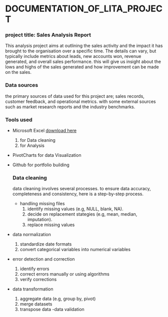 # DOCUMENTATION_OF_LITA_PROJECT

### project title: Sales Analysis Report

This analysis project aims at outlining the sales activity and the impact it has brought to the organisation over a specific time. The details can vary, but typically include metrics about leads, new accounts won, revenue generated, and overall sales performance. this will give us insight about the lows and highs of the sales generated and how improvement can be made on the sales.

### Data sources
the primary sources of data used for this project are;  sales records, customer feedback, and operational metrics. with some external sources such as market research reports and the industry benchmarks.

### Tools used
- Microsoft Excel [download here](https://www.microsoft.com)
  1.  for Data cleaning
  2.  for Analysis
- PivotCharts for data Visualization
- Github for portfolio building

  ### Data cleaning
  data cleaning involves several processes. to ensure data accuracy, completeness and consistency, here is a step-by-step process.
  - handling missing files
    1. identify missing values (e.g, NULL, blank, NA).
    2. decide on replacement stategies (e.g,  mean, median, imputation).
    3. replace missing values
 - data normalization
    1. standardize date formats
    2. convert categorical variables into numerical variables
 - error detection and correction
    1. identify errors
    2. correct errors manually or using algorithms
    3. verify corrections
 - data transformation
    1. aggregate data (e.g, group by, pivot)
    2. merge datasets
    3. transpose data
  -data validation
    

  

